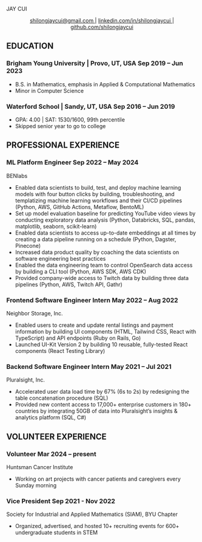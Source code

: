 <link rel="stylesheet" type="text/css" href="resume.css">

<span class="name">JAY CUI</span>

<p style="text-align: center;">
    <a href="mailto:shilongjaycui@gmail.com">
        shilongjaycui@gmail.com
    </a>
    |
    <a href="https://www.linkedin.com/in/shilongjaycui/">
        linkedin.com/in/shilongjaycui
    </a>
    |
    <a href="https://github.com/shilongjaycui">
        github.com/shilongjaycui
    </a>
</p>

## EDUCATION

### Brigham Young University | <location> Provo, UT, USA </location> <time> Sep 2019 – Jun 2023 </time>

- B.S. in Mathematics, emphasis in Applied & Computational Mathematics
- Minor in Computer Science

### Waterford School | <location> Sandy, UT, USA </location> <time> Sep 2016 – Jun 2019 </time>

- GPA: 4.00 | SAT: 1530/1600, 99th percentile
- Skipped senior year to go to college

## PROFESSIONAL EXPERIENCE

### ML Platform Engineer <time> Sep 2022 – May 2024 </time>

<location> BENlabs </location>

- Enabled data scientists to build, test, and deploy machine learning models with four button clicks by building, troubleshooting, and templatizing machine learning workflows and their CI/CD pipelines (Python, AWS, GitHub Actions, Metaflow, BentoML)
- Set up model evaluation baseline for predicting YouTube video views by conducting exploratory data analysis (Python, Databricks, SQL, pandas, matplotlib, seaborn, scikit-learn)
- Enabled data scientists to access up-to-date embeddings at all times by creating a data pipeline running on a schedule (Python, Dagster, Pinecone)
- Increased data product quality by coaching the data scientists on software engineering best practices
- Enabled the data engineering team to control OpenSearch data access by building a CLI tool (Python, AWS SDK, AWS CDK)
- Provided company-wide access to Twitch data by building three data pipelines (Python, AWS, Twitch API, Gathr)

### Frontend Software Engineer Intern <time> May 2022 – Aug 2022 </time>

<location> Neighbor Storage, Inc. </location>

- Enabled users to create and update rental listings and  payment information by building UI components (HTML, Tailwind CSS, React with TypeScript) and API endpoints (Ruby on Rails, Go)
- Launched UI-Kit Version 2 by building 10 reusable, fully-tested React components (React Testing Library)

### Backend Software Engineer Intern <time> May 2021 – Jul 2021 </time>

<location> Pluralsight, Inc. </location>

- Accelerated user data load time by 67% (6s to 2s) by redesigning the table concatenation procedure (SQL)
- Provided new content access to 17,000+ enterprise customers in 180+ countries by integrating 50GB of data into Pluralsight’s insights & analytics platform (SQL, C#)

## VOLUNTEER EXPERIENCE

### Volunteer <time> Mar 2024 – present </time>

<location> Huntsman Cancer Institute </location>

- Working on art projects with cancer patients and caregivers every Sunday morning

### Vice President <time> Sep 2021 - Nov 2022 </time>

<location> Society for Industrial and Applied Mathematics (SIAM), BYU Chapter </location>

- Organized, advertised, and hosted 10+ recruiting events for 600+ undergraduate students in STEM